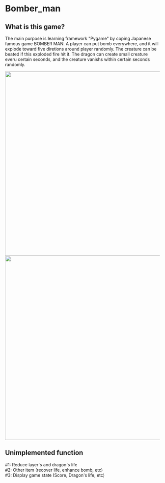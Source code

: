 # Bomber_man

## What is this game?
The main purpose is learning framework "Pygame" by coping Japanese famous game BOMBER MAN.
A player can put bomb everywhere, and it will explode toward five diretions around player randomly.
The creature can be beated if this exploded fire hit it.
The dragon can create small creature everu certain seconds, and the creature vanishs within certain seconds randomly.

<img src="https://github.com/RyunosukeIchiyasu/Bomber_man/blob/master/pics%20for%20readme/1.jpg" width="600">

<img src="https://github.com/RyunosukeIchiyasu/Bomber_man/blob/master/pics%20for%20readme/2.jpg" width="600">

## Unimplemented function
#1: Reduce layer's and dragon's life  
#2: Other item (recover life, enhance bomb, etc)  
#3: Display game state (Score, Dragon's life, etc)
